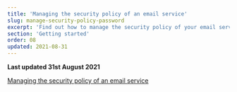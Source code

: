 ```yaml
---
title: 'Managing the security policy of an email service'
slug: manage-security-policy-password
excerpt: 'Find out how to manage the security policy of your email service'
section: 'Getting started'
order: 08
updated: 2021-08-31
---
```


**Last updated 31st August 2021**

[Managing the security policy of an email service](https://docs.ovh.com/sg/en/microsoft-collaborative-solutions/manage-security-policy-password/)
